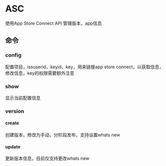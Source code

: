 # ASC
使用App Store Connect API 管理版本，app信息
## 命令
### config
配置项目，issuserid，keyid，key，用来链接app store connect，以获取信息，修改信息，key的权限需要额外注意
### show
显示当前配置信息
### version
#### create
创建版本，修改为手动，分阶段发布，支持设置whats new
#### update
更新版本信息，目前仅支持更改whats new
